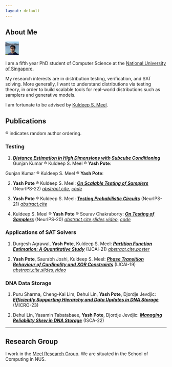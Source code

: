 ```yaml
---
layout: default
---
```


## About Me

<img class="profile-picture" src="yash.jpg" height="42" width="42">

I am a fifth year PhD student of Computer Science at the [National University of Singapore](https://www.comp.nus.edu.sg).

My research interests are in distribution testing, verification, and SAT solving. More generally, I want to understand distributions via testing theory, in order to build scalable tools for real-world distributions such as samplers and generative models. 

I am fortunate to be advised by [Kuldeep S. Meel](https://www.cs.toronto.edu/~meel/). 

<!-- ## Research Interests

Distribution Testing.

SAT/SMT Solvers. -->

## Publications

&reg; indicates random author ordering.

### Testing

1.  *[**Distance Estimation in High Dimensions with Subcube Conditioning**](https://arxiv.org/abs/2308.04264)*
Gunjan Kumar &reg; Kuldeep S. Meel &reg; **Yash Pote**:

Gunjan Kumar &reg; Kuldeep S. Meel &reg; **Yash Pote**:

2. **Yash Pote** &reg; Kuldeep S. Meel: *[**On Scalable Testing of Samplers**](https://arxiv.org/abs/2306.13958)* (NeurIPS-22) *[abstract](https://arxiv.org/abs/2306.13958)*,*[cite](https://yashpote.github.io/files/bibs/PM22.bib)*, *[code](https://github.com/meelgroup/barbarik)*

3. **Yash Pote** &reg; Kuldeep S. Meel: *[**Testing Probabilistic Circuits**](https://arxiv.org/abs/2112.04941)* (NeurIPS-21) *[abstract](https://meelgroup.github.io/publication/neurips21_teq/)*,*[cite](https://meelgroup.github.io/publication/neurips21_teq/)*

4. Kuldeep S. Meel &reg; **Yash Pote** &reg; Sourav Chakraborty: *[**On Testing of Samplers**](https://arxiv.org/abs/2010.12918)* (NeurIPS-20) *[abstract](https://meelgroup.github.io/publication/neurips20_testing/)*,*[cite](https://meelgroup.github.io/publication/neurips20_testing/)*,*[slides](https://meelgroup.github.io/files/slides/Neurips20-MPC.pdf)*,*[video](https://slideslive.com/38936618/on-testing-of-samplers?ref=account-81660-history)*, *[code](https://github.com/meelgroup/barbarik)*



### Applications of SAT Solvers

1. Durgesh Agrawal, **Yash Pote**, Kuldeep S. Meel: *[**Partition Function Estimation: A Quantitative Study**](https://arxiv.org/abs/2105.11132)* (IJCAI-21) *[abstract](https://meelgroup.github.io/publication/ijcai21_partition/)*,*[cite](https://meelgroup.github.io/publication/ijcai21_partition/)*,*[poster](https://yashpote.github.io/files/posters/ijcai21.pdf)*

2. **Yash Pote**, Saurabh Joshi, Kuldeep S. Meel: *[**Phase Transition Behaviour of Cardinality and XOR Constraints**](https://arxiv.org/abs/1910.09755)* (IJCAI-19) *[abstract](https://meelgroup.github.io/publication/ijcai19_cardxor/)*,*[cite](https://meelgroup.github.io/publication/ijcai19_cardxor/)*,*[slides](https://meelgroup.github.io/files/slides/ijcai19pjm.pdf)*,*[video](https://www.youtube.com/watch?v=uUZapkZOLYE)*


### DNA Data Storage

1. Puru Sharma, Cheng-Kai Lim, Dehui Lin, **Yash Pote**, Djordje Jevdjic: *[**Efficiently Supporting Hierarchy and Data Updates in DNA Storage**](https://arxiv.org/abs/2212.13447)* (MICRO-23)

2. Dehui Lin, Yasamin Tabatabaee, **Yash Pote**, Djordje Jevdjic: *[**Managing Reliability Skew in DNA Storage**](https://arxiv.org/abs/2204.12261)* (ISCA-22)

----

## Research Group

I work in the [Meel Research Group](https://meelgroup.github.io/). We are situated in the School of Computing in NUS. 
